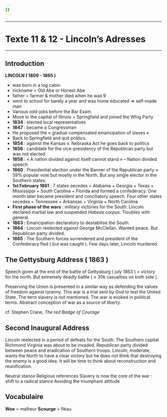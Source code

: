 ```yaml
---
{}
---
```

***
# Texte 11 & 12 - Lincoln’s Adresses 
***
## Introduction 

**LINCOLN ( 1809 - 1865 )**
- was born in a log cabin 
- nickname = Old Abe or Honest Abe 
- father = farmer & mother died when he was 9 
- went to school for barely a year and was home educated ⇒ self-made man 
- Various odd-jobs before the Bar Exam. 
- Move to the capital of Illinois = Springfield and joined the Whig Party
- **1834** : elected local representatives 
- **1847** : became a Congressman 
- He proposed the « gradual compensated emancipation of slaves »
- Back to Springfield and quit politics. 
- **1854** : against the Kansas v. Nebraska Act he goes back to politics 
- **1856** : candidate for the vice-presidency of the Republican party but was not elected 
- **1858** : « A nation divided against itself cannot stand » – Nation divided speech 
- **1860** : Presidential election under the Banner of the Republican party ≈ 59% popular vote but mostly in the North. But any single elector in the Southern states. 
- **1st February 1861** : 7 states secedes = Alabama + Georgia + Texas + Mississippi + South Carolina + Florida and formed a confederacy. One month later became president and conciliatory speech. Four other states secedes = Tennessee + Arkansas + Virginia + North Carolina 
- **First phase of the wars** : military victories for the South. Lincoln declared martial law and suspended *Habeas corpus*. Troubles with general. 
- **1863 :** Emancipation declaratory to destabilise the South. 
- **1864** : Lincoln reelected against George McClellan. Wanted peace. But Republican party divided. 
- **1865** : The Southern forces surrendered and president of the Confederacy fled ( but was caught ). Few days later, Lincoln murdered. 

## The Gettysburg Address ( 1863 )

Speech given at the end of the battle of Gettysburg ( july 1863 ) = victory for the north. But extremely deadly battle ( ≈ 30k casualties on both side ). 

Preserving the Union is presented in a similar way as defending the values of freedom against tyranny. This war is a trial sent by God to test the United State. The term slavery is not mentioned. The war is evoked in political terms. Abstract conception of war as a source of liberty. 

cf. Stephen Crane, *The red Badge of Courage* 

## Second Inaugural Address 

Lincoln reelected in a period of defeats for the South. The Southern capital Richmond Virginia was about to be invaded. Republican party divided between peace and eradication of Southern troops. Lincoln, moderate, wants the North to have a clear victory but he does not think that destroying the enemy is a good idea. It will be time to think about reconstruction and reunification. 

Neutral stance 
Religious references 
Slavery is now the core of the war : shift to a radical stance 
Avoiding the triumphant attitude 

## Vocabulaire 

**Woe** = malheur 
**Scourge** = fléau 





